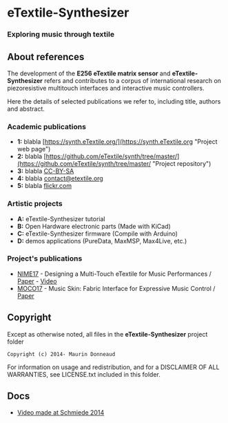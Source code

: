 # eTextile-Synthesizer 
### Exploring music through textile


## About references

The development of the **E256 eTextile matrix sensor** and **eTextile-Synthesizer** refers and contributes to a corpus of international research on piezoresistive multitouch interfaces and interactive music controllers.

Here the details of selected publications we refer to, including title, authors and abstract.


### Academic publications
* **1:** blabla [https://synth.eTextile.org/](https://synth.eTextile.org "Project web page")
* **2:** blabla [https://github.com/eTextile/synth/tree/master/](https://github.com/eTextile/synth/tree/master/ "Project repository")
* **3:** blabla [CC-BY-SA](https://github.com/eTextile/synth/tree/master/LICENSE.txt "Project License")
* **4:** blabla [contact@etextile.org](mailto:contact@etextile.org "eMail us")
* **5:** blabla [flickr.com](https://www.flickr.com/photos/maurin/albums/72157673740361510/ "Share your pictures with us")

### Artistic projects
* **A:** eTextile-Synthesizer tutorial
* **B:** Open Hardware electronic parts (Made with KiCad) 
* **C:** eTextile-Synthesizer firmware (Compile with Arduino)
* **D:** demos applications (PureData, MaxMSP, Max4Live, etc.)

### Project's publications
- [NIME17](http://www.nime2017.org/) - Designing a Multi-Touch eTextile for Music Performances / [Paper](https://github.com/eTextile/Matrix/blob/teensy_matrix/docs/publications/NIME17-eTextile.pdf) - [Video](https://vimeo.com/217690743)
- [MOCO17](http://moco17.movementcomputing.org/) - Music Skin: Fabric Interface for Expressive Music Control / [Paper](https://github.com/eTextile/Matrix/blob/teensy_matrix/docs/publications/MOCO17-MusicSkin.pdf)

## Copyright
Except as otherwise noted, all files in the **eTextile-Synthesizer** project folder

    Copyright (c) 2014- Maurin Donneaud

For information on usage and redistribution, and for a DISCLAIMER OF ALL WARRANTIES, see LICENSE.txt included in this folder.

## Docs
- [Video made at Schmiede 2014](http://www.kobakant.at/DIY/?p=4305/)
